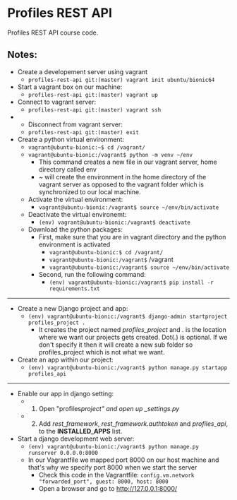 # Profiles REST API

Profiles REST API course code.

## Notes:

- Create a developement server using vagrant
  - `profiles-rest-api git:(master) vagrant init ubuntu/bionic64`
- Start a vagrant box on our machine:
  - `profiles-rest-api git:(master) vagrant up`
- Connect to vagrant server:
  - `profiles-rest-api git:(master) vagrant ssh`
- - Disconnect from vagrant server:
  - `profiles-rest-api git:(master) exit`
- Create a python virtual environment:
  - `vagrant@ubuntu-bionic:~$ cd /vagrant/`
  - `vagrant@ubuntu-bionic:/vagrant$ python -m venv ~/env`
    - This command creates a new file in our vagrant server, home directory called env
    - ~ will create the environment in the home directory of the vagrant server as opposed to the vagrant folder which is synchronized to our local machine.
  - Activate the virtual environment:
    - `vagrant@ubuntu-bionic:/vagrant$ source ~/env/bin/activate`
  - Deactivate the virtual environemt:
    - `(env) vagrant@ubuntu-bionic:/vagrant$ deactivate`
  - Download the python packages:
    - First, make sure that you are in vagrant directory and the python environment is activated
      - `vagrant@ubuntu-bionic:$ cd /vagrant/`
      - `vagrant@ubuntu-bionic:/vagrant$`
        /vagrant
      - `vagrant@ubuntu-bionic:/vagrant$ source ~/env/bin/activate`
    - Second, run the following command:
      - `(env) vagrant@ubuntu-bionic:/vagrant$ pip install -r requirements.txt`

---

- Create a new Django project and app:
  - `(env) vagrant@ubuntu-bionic:/vagrant$ django-admin startproject profiles_project .`
    - It creates the project named _profiles_project_ and _._ is the location where we want our projects gets created. Dot(.) is optional. If we don't specify it then it will create a new sub folder so profiles_project which is not what we want.
- Create an app within our project:
  - `(env) vagrant@ubuntu-bionic:/vagrant$ python manage.py startapp profiles_api`

---

- Enable our app in django setting:
  - 1.  Open "profiles*project" and open up \_settings.py*
  - 2.  Add _rest_framework_, _rest_framework.authtoken_ and _profiles_api_, to the **INSTALLED_APPS** list.
- Start a django development web server:
  - `(env) vagrant@ubuntu-bionic:/vagrant$ python manage.py runserver 0.0.0.0:8000`
  - In our Vagrantfile we mapped port 8000 on our host machine and that's why we specify port 8000 when we start the server
    - Check this code in the Vagrantfile: `config.vm.network "forwarded_port", guest: 8000, host: 8000`
    - Open a browser and go to http://127.0.0.1:8000/
